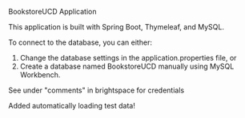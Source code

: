 BookstoreUCD Application

This application is built with Spring Boot, Thymeleaf, and MySQL.

To connect to the database, you can either:
  1) Change the database settings in the application.properties file, or
  2) Create a database named BookstoreUCD manually using MySQL Workbench.

See under "comments" in brightspace for credentials

Added automatically loading test data!
